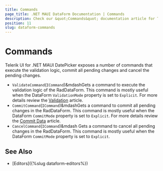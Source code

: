 ```yaml
---
title: Commands
page_title: .NET MAUI DataForm Documentation | Commands
description: Check our &quot;Commands&quot; documentation article for Telerik DataForm for .NET MAUI control.
position: 11
slug: dataform-commands
---
```


# Commands

Telerik UI for .NET MAUI DatePicker exposes a number of commands that execute the validation logic, commit all pending changes and cancel the pending changes.

* `ValidateCommand`(`ICommand`)&mdashGets a command to execute the validation logic of the RadDataForm. This command is mostly useful when the DataForm `ValidationMode` property is set to `Explicit`. For more details review the [Validation]() article.
* `CommitCommand`(`ICommand`)&mdashGets a command to commit all pending changes in the RadDataForm. This command is mostly useful when the DataForm `CommitMode` property is set to `Explicit`. For more details review the [Commit Data]() article.
* `CancelCommand`(`ICommand`)&mdash Gets a command to cancel all pending changes in the RadDataForm. This command is mostly useful when the DataForm `CommitMode` property is set to `Explicit`.
     

## See Also

- [Editors]({%slug dataform-editors%})
